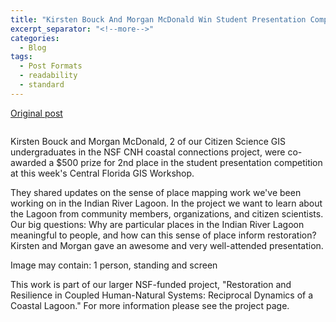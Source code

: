 ```yaml
---
title: "Kirsten Bouck And Morgan McDonald Win Student Presentation Competition"
excerpt_separator: "<!--more-->"
categories:
  - Blog
tags:
  - Post Formats
  - readability
  - standard
---
```

[Original post](https://www.citizensciencegis.org/blog/kirsten-bouck-and-morgan-mcdonald-won-the-student-presentation-competition)

<img src="{{ site.url }}{{ site.baseurl }}/assets/images/Posts/2019091201.jpg" alt="">

Kirsten Bouck and Morgan McDonald, 2 of our Citizen Science GIS
undergraduates in the NSF CNH coastal connections project, were co-awarded a $500 prize for 2nd place in the student presentation competition at this week's Central Florida GIS Workshop.


They shared updates on the sense of place mapping work we've been working on in the Indian River Lagoon. In the project we want to learn about the Lagoon from community members, organizations, and citizen scientists. Our big questions: Why are particular places in the Indian River Lagoon meaningful to people, and how can this sense of place inform restoration? Kirsten and Morgan gave an awesome and very well-attended presentation.

Image may contain: 1 person, standing and screen

This work is part of our larger NSF-funded project, "Restoration and Resilience in Coupled Human-Natural Systems: Reciprocal Dynamics of a Coastal Lagoon." For more information please see the project page.